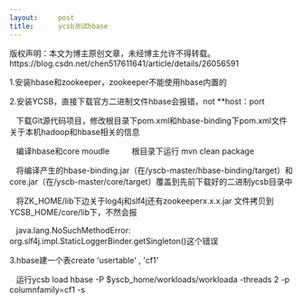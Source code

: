 ```yaml
---
layout:     post
title:      ycsb测试hbase
---
```

<div id="article_content" class="article_content clearfix csdn-tracking-statistics" data-pid="blog" data-mod="popu_307" data-dsm="post">
								<div class="article-copyright">
					版权声明：本文为博主原创文章，未经博主允许不得转载。					https://blog.csdn.net/chen517611641/article/details/26056591				</div>
								            <link rel="stylesheet" href="https://csdnimg.cn/release/phoenix/template/css/ck_htmledit_views-f76675cdea.css">
						<div class="htmledit_views" id="content_views">
                
<p>1.安装hbase和zookeeper，zookeeper不能使用hbase内置的</p>
<p>2.安装YCSB，直接下载官方二进制文件hbase会报错，not **host：port</p>
<p>   下载Git源代码项目，修改根目录下pom.xml和hbase-binding下pom.xml文件关于本机hadoop和hbase相关的信息</p>
<p>   编译hbase和core moudle          根目录下运行 mvn clean package</p>
<p>   将编译产生的hbase-binding.jar（在/yscb-master/hbase-binding/target）和core.jar（在/yscb-master/core/target）覆盖到先前下载好的二进制ycsb目录中</p>
<p>   将ZK_HOME/lib下边关于log4j和slf4j还有zookeeperx.x.x.jar 文件拷贝到YCSB_HOME/core/lib下，不然会报</p>
<p>   java.lang.NoSuchMethodError: org.slf4j.impl.StaticLoggerBinder.getSingleton()这个错误<br></p>
<p>3.hbase建一个表create 'usertable' , 'cf1'</p>
<p>   运行ycsb load hbase -P $yscb_home/workloads/workloada -threads 2 -p columnfamily=cf1 -s</p>
            </div>
                </div>